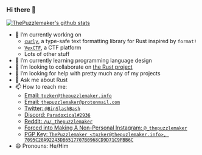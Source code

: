 ### Hi there 👋

[![ThePuzzlemaker's github stats](https://github-readme-stats.vercel.app/api?username=ThePuzzlemaker&theme=dark&show_icons=true&count_private=true)](https://github.com/anuraghazra/github-readme-stats)

- 🔭 I’m currently working on
  - [`curly`](https://github.com/ThePuzzlemaker/curly), a type-safe text formatting library for Rust inspired by `format!`
  - [`VexCTF`](https://github.com/Vexillologists/VexCTF-spec), a CTF platform
  - Lots of other stuff
- 🌱 I’m currently learning programming language design
- 👯 I’m looking to collaborate on [the Rust project](https://github.com/rust-lang/rust)
- 🤔 I’m looking for help with pretty much any of my projects
- 💬 Ask me about Rust
- 📫 How to reach me:
  - [Email: `tpzker@thepuzzlemaker.info`](mailto:tpzker@thepuzzlemaker.info)
  - [Email: `thepuzzlemaker@protonmail.com`](mailto:thepuzzlemaker@protonmail.com)
  - [Twitter: `@BinSlashBash`](https://twitter.com/BinSlashBash)
  - [Discord: `Paradoxical#2936`](https://dsc.bio/prdxcl)
  - [Reddit: `/u/_thepuzzlemaker`](https://reddit.com/u/_thepuzzlemaker)
  - [Forced into Making A Non-Personal Instagram: `@_thepuzzlemaker`](https://instagram.com/_thepuzzlemaker)
  - [PGP Key: `ThePuzzlemaker <tpzker@thepuzlemaker.info>, 7095C20A92243DB6517707B0968CD9D71C9FBB6C`](https://thepuzzlemaker.info/public.asc)
- 😄 Pronouns: He/Him
